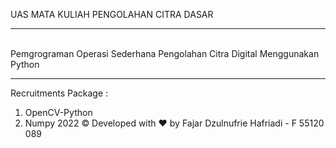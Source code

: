 UAS MATA KULIAH PENGOLAHAN CITRA DASAR<hr><br>
Pemgrograman Operasi Sederhana Pengolahan Citra Digital Menggunakan Python
<br><hr>
Recruitments Package :
1. OpenCV-Python
3. Numpy
2022 © Developed with ❤️ by Fajar Dzulnufrie Hafriadi - F 55120 089
